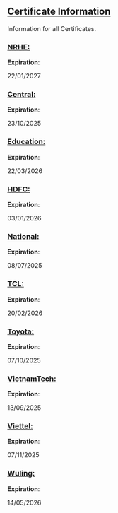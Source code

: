 ## [Certificate Information](accent://)

Information for all Certificates.

### [NRHE:](accent://)

**Expiration**:

22/01/2027

### [Central:](accent://)

**Expiration**: 

23/10/2025

### [Education:](accent://)

**Expiration**: 

22/03/2026

### [HDFC:](accent://)

**Expiration**: 

03/01/2026

### [National:](accent://)

**Expiration**: 

08/07/2025

### [TCL:](accent://)

**Expiration**: 

20/02/2026

### [Toyota:](accent://)

**Expiration**: 

07/10/2025

### [VietnamTech:](accent://)

**Expiration**: 

13/09/2025

### [Viettel:](accent://)

**Expiration**: 

07/11/2025

### [Wuling:](accent://)

**Expiration**: 

14/05/2026
